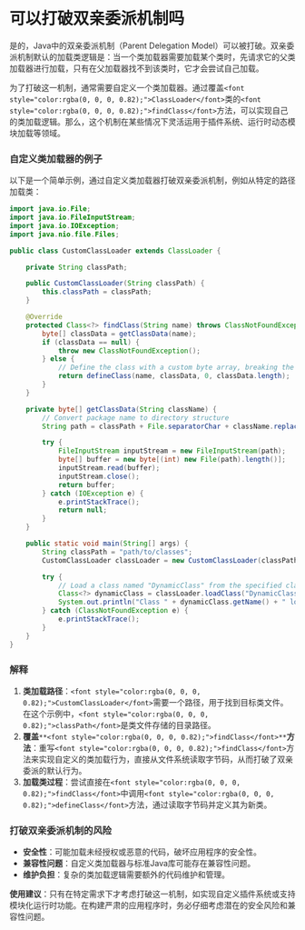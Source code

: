 # 可以打破双亲委派机制吗

<font style="color:rgba(0, 0, 0, 0.82);">是的，Java中的双亲委派机制（Parent Delegation Model）可以被打破。双亲委派机制默认的加载类逻辑是：当一个类加载器需要加载某个类时，先请求它的父类加载器进行加载，只有在父加载器找不到该类时，它才会尝试自己加载。</font>

<font style="color:rgba(0, 0, 0, 0.82);">为了打破这一机制，通常需要自定义一个类加载器。通过覆盖</font>`<font style="color:rgba(0, 0, 0, 0.82);">ClassLoader</font>`<font style="color:rgba(0, 0, 0, 0.82);">类的</font>`<font style="color:rgba(0, 0, 0, 0.82);">findClass</font>`<font style="color:rgba(0, 0, 0, 0.82);">方法，可以实现自己的类加载逻辑。那么，这个机制在某些情况下灵活运用于插件系统、运行时动态模块加载等领域。</font>

### <font style="color:rgba(0, 0, 0, 0.82);">自定义类加载器的例子</font>
<font style="color:rgba(0, 0, 0, 0.82);">以下是一个简单示例，通过自定义类加载器打破双亲委派机制，例如从特定的路径加载类：</font>

```java
import java.io.File;  
import java.io.FileInputStream;  
import java.io.IOException;  
import java.nio.file.Files;  

public class CustomClassLoader extends ClassLoader {  

    private String classPath;  

    public CustomClassLoader(String classPath) {  
        this.classPath = classPath;  
    }  

    @Override  
    protected Class<?> findClass(String name) throws ClassNotFoundException {  
        byte[] classData = getClassData(name);  
        if (classData == null) {  
            throw new ClassNotFoundException();  
        } else {  
            // Define the class with a custom byte array, breaking the parent delegation  
            return defineClass(name, classData, 0, classData.length);  
        }  
    }  

    private byte[] getClassData(String className) {  
        // Convert package name to directory structure  
        String path = classPath + File.separatorChar + className.replace('.', File.separatorChar) + ".class";  

        try {  
            FileInputStream inputStream = new FileInputStream(path);  
            byte[] buffer = new byte[(int) new File(path).length()];  
            inputStream.read(buffer);  
            inputStream.close();  
            return buffer;  
        } catch (IOException e) {  
            e.printStackTrace();  
            return null;  
        }  
    }  

    public static void main(String[] args) {  
        String classPath = "path/to/classes";  
        CustomClassLoader classLoader = new CustomClassLoader(classPath);  

        try {  
            // Load a class named "DynamicClass" from the specified class path  
            Class<?> dynamicClass = classLoader.loadClass("DynamicClass");  
            System.out.println("Class " + dynamicClass.getName() + " loaded successfully.");  
        } catch (ClassNotFoundException e) {  
            e.printStackTrace();  
        }  
    }  
}
```

### <font style="color:rgba(0, 0, 0, 0.82);">解释</font>
1. **<font style="color:rgba(0, 0, 0, 0.82);">类加载路径</font>**<font style="color:rgba(0, 0, 0, 0.82);">：</font>`<font style="color:rgba(0, 0, 0, 0.82);">CustomClassLoader</font>`<font style="color:rgba(0, 0, 0, 0.82);">需要一个路径，用于找到目标类文件。在这个示例中，</font>`<font style="color:rgba(0, 0, 0, 0.82);">classPath</font>`<font style="color:rgba(0, 0, 0, 0.82);">是类文件存储的目录路径。</font>
2. **<font style="color:rgba(0, 0, 0, 0.82);">覆盖</font>**`**<font style="color:rgba(0, 0, 0, 0.82);">findClass</font>**`**<font style="color:rgba(0, 0, 0, 0.82);">方法</font>**<font style="color:rgba(0, 0, 0, 0.82);">：重写</font>`<font style="color:rgba(0, 0, 0, 0.82);">findClass</font>`<font style="color:rgba(0, 0, 0, 0.82);">方法来实现自定义的类加载行为，直接从文件系统读取字节码，从而打破了双亲委派的默认行为。</font>
3. **<font style="color:rgba(0, 0, 0, 0.82);">加载类过程</font>**<font style="color:rgba(0, 0, 0, 0.82);">：尝试直接在</font>`<font style="color:rgba(0, 0, 0, 0.82);">findClass</font>`<font style="color:rgba(0, 0, 0, 0.82);">中调用</font>`<font style="color:rgba(0, 0, 0, 0.82);">defineClass</font>`<font style="color:rgba(0, 0, 0, 0.82);">方法，通过读取字节码并定义其为新类。</font>

### <font style="color:rgba(0, 0, 0, 0.82);">打破双亲委派机制的风险</font>
+ **<font style="color:rgba(0, 0, 0, 0.82);">安全性</font>**<font style="color:rgba(0, 0, 0, 0.82);">：可能加载未经授权或恶意的代码，破坏应用程序的安全性。</font>
+ **<font style="color:rgba(0, 0, 0, 0.82);">兼容性问题</font>**<font style="color:rgba(0, 0, 0, 0.82);">：自定义类加载器与标准Java库可能存在兼容性问题。</font>
+ **<font style="color:rgba(0, 0, 0, 0.82);">维护负担</font>**<font style="color:rgba(0, 0, 0, 0.82);">：复杂的类加载逻辑需要额外的代码维护和管理。</font>

**<font style="color:rgba(0, 0, 0, 0.82);">使用建议</font>**<font style="color:rgba(0, 0, 0, 0.82);">：只有在特定需求下才考虑打破这一机制，如实现自定义插件系统或支持模块化运行时功能。在构建严肃的应用程序时，务必仔细考虑潜在的安全风险和兼容性问题。</font>

